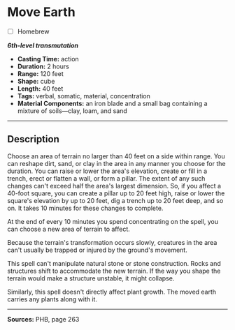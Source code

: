# Move Earth
- [ ] Homebrew

***6th-level transmutation***
- **Casting Time:** action
- **Duration:** 2 hours
- **Range:** 120 feet
- **Shape:** cube
- **Length:** 40 feet
- **Tags:** verbal, somatic, material, concentration
- **Material Components:** an iron blade and a small bag containing a mixture of soils&mdash;clay, loam, and sand

---

## Description
Choose an area of terrain no larger than 40 feet on a side within range.
You can reshape dirt, sand, or clay in the area in any manner you choose for the duration.
You can raise or lower the area's elevation, create or fill in a trench, erect or flatten a wall, or form a pillar.
The extent of any such changes can't exceed half the area's largest dimension.
So, if you affect a 40-foot square, you can create a pillar up to 20 feet high, raise or lower the square's elevation by up to 20 feet, dig a trench up to 20 feet deep, and so on.
It takes 10 minutes for these changes to complete.

At the end of every 10 minutes you spend concentrating on the spell, you can choose a new area of terrain to affect.

Because the terrain's transformation occurs slowly, creatures in the area can't usually be trapped or injured by the ground's movement.

This spell can't manipulate natural stone or stone construction.
Rocks and structures shift to accommodate the new terrain.
If the way you shape the terrain would make a structure unstable, it might collapse.

Similarly, this spell doesn't directly affect plant growth.
The moved earth carries any plants along with it.

---

**Sources:** PHB, page 263
